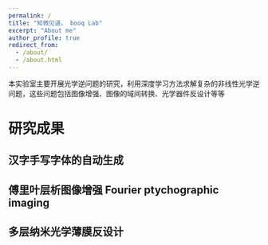 ```yaml
---
permalink: /
title: "知微见道， booq Lab"
excerpt: "About me"
author_profile: true
redirect_from: 
  - /about/
  - /about.html
---
```



本实验室主要开展光学逆问题的研究，利用深度学习方法求解复杂的非线性光学逆问题，这些问题包括图像增强、图像的域间转换、光学器件反设计等等

# 研究成果

## 汉字手写字体的自动生成
## 傅里叶层析图像增强 Fourier ptychographic imaging
## 多层纳米光学薄膜反设计


